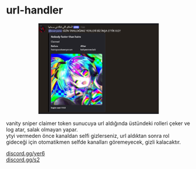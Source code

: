 # url-handler
<p align="center"> 
  <kbd>
<img src="https://raw.githubusercontent.com/hairo2018/url-handler/main/aptalhairo.png" width="328"></img>
  </kbd>
</p>

vanity sniper claimer token sunucuya url aldığında üstündeki rolleri çeker ve log atar, salak olmayan yapar.  
ytyi vermeden önce kanaldan selfi gizlerseniz, url aldıktan sonra rol gideceği için otomatikmen selfde kanalları göremeyecek, gizli kalacaktır.  

[discord.gg/yer6](https://discord.gg/yer6)  
[discord.gg/s2](https://discord.gg/s2)
